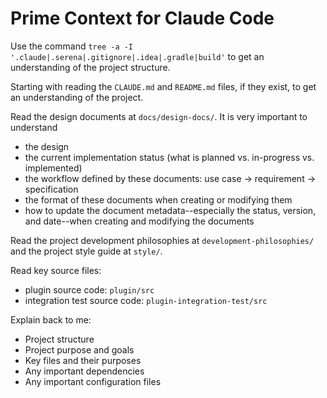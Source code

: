 # Prime Context for Claude Code

Use the command `tree -a -I '.claude|.serena|.gitignore|.idea|.gradle|build'` to get an understanding of the project 
structure.

Starting with reading the `CLAUDE.md` and `README.md` files, if they exist, to get an understanding of the project.

Read the design documents at `docs/design-docs/`.  It is very important to understand
- the design
- the current implementation status (what is planned vs. in-progress vs. implemented)
- the workflow defined by these documents:  use case → requirement → specification
- the format of these documents when creating or modifying them
- how to update the document metadata--especially the status, version, and date--when creating and modifying the 
documents

Read the project development philosophies at `development-philosophies/` and the project style guide at `style/`.

Read key source files:
- plugin source code: `plugin/src`
- integration test source code: `plugin-integration-test/src`

Explain back to me:
- Project structure
- Project purpose and goals
- Key files and their purposes
- Any important dependencies
- Any important configuration files
